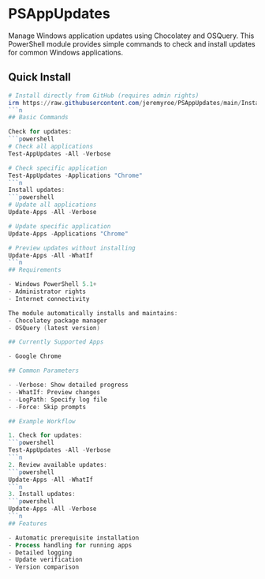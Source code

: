 # PSAppUpdates

Manage Windows application updates using Chocolatey and OSQuery. This PowerShell module provides simple commands to check and install updates for common Windows applications.

## Quick Install

```powershell
# Install directly from GitHub (requires admin rights)
irm https://raw.githubusercontent.com/jeremyroe/PSAppUpdates/main/Install.ps1 | iex
```n
## Basic Commands

Check for updates:
```powershell
# Check all applications
Test-AppUpdates -All -Verbose

# Check specific application
Test-AppUpdates -Applications "Chrome"
```n
Install updates:
```powershell
# Update all applications
Update-Apps -All -Verbose

# Update specific application
Update-Apps -Applications "Chrome"

# Preview updates without installing
Update-Apps -All -WhatIf
```n
## Requirements

- Windows PowerShell 5.1+
- Administrator rights
- Internet connectivity

The module automatically installs and maintains:
- Chocolatey package manager
- OSQuery (latest version)

## Currently Supported Apps

- Google Chrome

## Common Parameters

- -Verbose: Show detailed progress
- -WhatIf: Preview changes
- -LogPath: Specify log file
- -Force: Skip prompts

## Example Workflow

1. Check for updates:
```powershell
Test-AppUpdates -All -Verbose
```n
2. Review available updates:
```powershell
Update-Apps -All -WhatIf
```n
3. Install updates:
```powershell
Update-Apps -All -Verbose
```n
## Features

- Automatic prerequisite installation
- Process handling for running apps
- Detailed logging
- Update verification
- Version comparison
